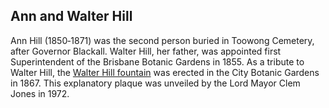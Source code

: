 ## Ann and Walter Hill 

Ann Hill (1850‑1871) was the second person buried in Toowong Cemetery, after Governor Blackall. Walter Hill, her father, was appointed first Superintendent of the Brisbane Botanic Gardens in 1855. As a tribute to Walter Hill, the [Walter Hill fountain](https://apps.des.qld.gov.au/heritage-register/detail/?id=600067#) was erected in the City Botanic Gardens in 1867. This explanatory plaque was unveiled by the Lord Mayor Clem Jones in 1972. 
